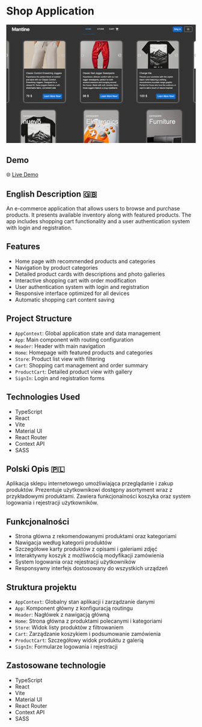

# Shop Application

![Screenshot of the app](./public/shopApp.png)

## Demo
🌐 [Live Demo](demo_address)

## English Description 🇬🇧

An e-commerce application that allows users to browse and purchase products. It presents available inventory along with featured products. The app includes shopping cart functionality and a user authentication system with login and registration.


## Features
- Home page with recommended products and categories
- Navigation by product categories
- Detailed product cards with descriptions and photo galleries
- Interactive shopping cart with order modification
- User authentication system with login and registration
- Responsive interface optimized for all devices
- Automatic shopping cart content saving

## Project Structure
- `AppContext`: Global application state and data management
- `App`: Main component with routing configuration
- `Header`: Header with main navigation
- `Home`: Homepage with featured products and categories
- `Store`: Product list view with filtering
- `Cart`: Shopping cart management and order summary
- `ProductCart`: Detailed product view with gallery
- `SignIn`: Login and registration forms

## Technologies Used
- TypeScript
- React
- Vite 
- Material UI 
- React Router 
- Context API 
- SASS 

## Polski Opis 🇵🇱

Aplikacja sklepu internetowego umożliwiająca przeglądanie i zakup produktów. Prezentuje użytkownikowi dostępny asortyment wraz z przykładowymi produktami. Zawiera funkcjonalności koszyka oraz system logowania i rejestracji użytkowników.


## Funkcjonalności
- Strona główna z rekomendowanymi produktami oraz kategoriami
- Nawigacja według kategorii produktów
- Szczegółowe karty produktów z opisami i galeriami zdjęć
- Interaktywny koszyk z możliwością modyfikacji zamówienia
- System logowania oraz rejestracji użytkowników
- Responsywny interfejs dostosowany do wszystkich urządzeń


## Struktura projektu
- `AppContext`: Globalny stan aplikacji i zarządzanie danymi
- `App`: Komponent główny z konfiguracją routingu
- `Header`: Nagłówek z nawigacją główną
- `Home`: Strona główna z produktami polecanymi i kategoriami
- `Store`: Widok listy produktów z filtrowaniem
- `Cart`: Zarządzanie koszykiem i podsumowanie zamówienia
- `ProductCart`: Szczegółowy widok produktu z galerią
- `SignIn`: Formularze logowania i rejestracji

## Zastosowane technologie
- TypeScript 
- React 
- Vite 
- Material UI 
- React Router 
- Context API 
- SASS 